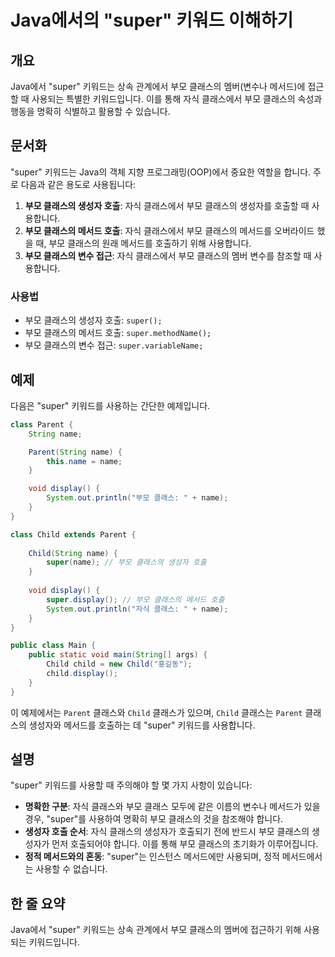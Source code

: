 <!--
Meta Description: # Java에서의 "super" 키워드 이해하기 ## 개요 Java에서 "super" 키워드는 상속 관계에서 부모 클래스의 멤버(변수나 메서드)에 접근할 때 사용되는 특별한 키워드입니다. 이를 통해 자식 클래스에서 부모 클래스의 속성과 행동을 명확히 식별하고 활용할 수...
Meta Keywords: 클래스의, super, name, child, parent
-->

# Java에서의 "super" 키워드 이해하기

## 개요
Java에서 "super" 키워드는 상속 관계에서 부모 클래스의 멤버(변수나 메서드)에 접근할 때 사용되는 특별한 키워드입니다. 이를 통해 자식 클래스에서 부모 클래스의 속성과 행동을 명확히 식별하고 활용할 수 있습니다.

## 문서화
"super" 키워드는 Java의 객체 지향 프로그래밍(OOP)에서 중요한 역할을 합니다. 주로 다음과 같은 용도로 사용됩니다:

1. **부모 클래스의 생성자 호출**: 자식 클래스에서 부모 클래스의 생성자를 호출할 때 사용합니다.
2. **부모 클래스의 메서드 호출**: 자식 클래스에서 부모 클래스의 메서드를 오버라이드 했을 때, 부모 클래스의 원래 메서드를 호출하기 위해 사용합니다.
3. **부모 클래스의 변수 접근**: 자식 클래스에서 부모 클래스의 멤버 변수를 참조할 때 사용합니다.

### 사용법
- 부모 클래스의 생성자 호출: `super();`
- 부모 클래스의 메서드 호출: `super.methodName();`
- 부모 클래스의 변수 접근: `super.variableName;`

## 예제
다음은 "super" 키워드를 사용하는 간단한 예제입니다.

```java
class Parent {
    String name;

    Parent(String name) {
        this.name = name;
    }

    void display() {
        System.out.println("부모 클래스: " + name);
    }
}

class Child extends Parent {
    
    Child(String name) {
        super(name); // 부모 클래스의 생성자 호출
    }
    
    void display() {
        super.display(); // 부모 클래스의 메서드 호출
        System.out.println("자식 클래스: " + name);
    }
}

public class Main {
    public static void main(String[] args) {
        Child child = new Child("홍길동");
        child.display();
    }
}
```

이 예제에서는 `Parent` 클래스와 `Child` 클래스가 있으며, `Child` 클래스는 `Parent` 클래스의 생성자와 메서드를 호출하는 데 "super" 키워드를 사용합니다.

## 설명
"super" 키워드를 사용할 때 주의해야 할 몇 가지 사항이 있습니다:

- **명확한 구분**: 자식 클래스와 부모 클래스 모두에 같은 이름의 변수나 메서드가 있을 경우, "super"를 사용하여 명확히 부모 클래스의 것을 참조해야 합니다.
- **생성자 호출 순서**: 자식 클래스의 생성자가 호출되기 전에 반드시 부모 클래스의 생성자가 먼저 호출되어야 합니다. 이를 통해 부모 클래스의 초기화가 이루어집니다.
- **정적 메서드와의 혼동**: "super"는 인스턴스 메서드에만 사용되며, 정적 메서드에서는 사용할 수 없습니다.

## 한 줄 요약
Java에서 "super" 키워드는 상속 관계에서 부모 클래스의 멤버에 접근하기 위해 사용되는 키워드입니다.